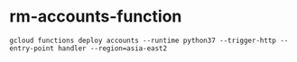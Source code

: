 # rm-accounts-function

```
gcloud functions deploy accounts --runtime python37 --trigger-http --entry-point handler --region=asia-east2
```